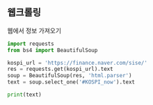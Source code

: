 

## 웹크롤링

웹에서 정보 가져오기

```python
import requests
from bs4 import BeautifulSoup

kospi_url = 'https://finance.naver.com/sise/'
res = requests.get(kospi_url).text
soup = BeautifulSoup(res, 'html.parser')
text = soup.select_one('#KOSPI_now').text

print(text)
```



